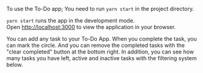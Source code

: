 To use the To-Do app; 
You need to run `yarn start` in the project directory.

`yarn start` runs the app in the development mode.\
Open [http://localhost:3000](http://localhost:3000) to view the application in your browser.

You can add any task to your To-Do App. When you complete the task, you can mark the circle. 
And you can remove the completed tasks with the "clear completed" button at the bottom right.
In addition, you can see how many tasks you have left, active and inactive tasks with the filtering system below.
